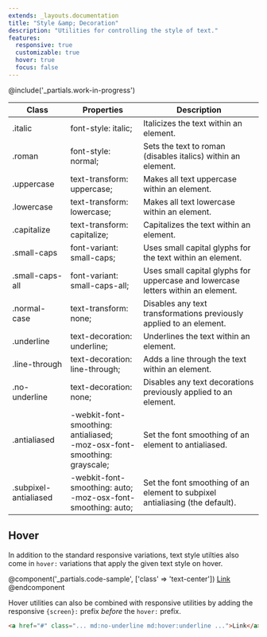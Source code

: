 ```yaml
---
extends: _layouts.documentation
title: "Style &amp; Decoration"
description: "Utilities for controlling the style of text."
features:
  responsive: true
  customizable: true
  hover: true
  focus: false
---
```


@include('_partials.work-in-progress')

<div class="border-t border-grey-lighter">
  <table class="w-full text-left table-collapse">
    <colgroup>
      <col class="w-1/5">
      <col class="w-2/5">
      <col>
    </colgroup>
    <thead>
      <tr>
        <th class="text-sm font-semibold text-grey-darker p-2 bg-grey-lightest">Class</th>
        <th class="text-sm font-semibold text-grey-darker p-2 bg-grey-lightest">Properties</th>
        <th class="text-sm font-semibold text-grey-darker p-2 bg-grey-lightest">Description</th>
      </tr>
    </thead>
    <tbody class="align-baseline">
      <tr>
        <td class="p-2 border-t border-smoke font-mono text-xs text-purple-dark">.italic</td>
        <td class="p-2 border-t border-smoke font-mono text-xs text-blue-dark">font-style: italic;</td>
        <td class="p-2 border-t border-smoke text-sm text-grey-darker">Italicizes the text within an element.</td>
      </tr>
      <tr>
        <td class="p-2 border-t border-smoke-light font-mono text-xs text-purple-dark">.roman</td>
        <td class="p-2 border-t border-smoke-light font-mono text-xs text-blue-dark">font-style: normal;</td>
        <td class="p-2 border-t border-smoke-light text-sm text-grey-darker">Sets the text to roman (disables italics) within an element.</td>
      </tr>
      <tr>
        <td class="p-2 border-t border-smoke-light font-mono text-xs text-purple-dark">.uppercase</td>
        <td class="p-2 border-t border-smoke-light font-mono text-xs text-blue-dark">text-transform: uppercase;</td>
        <td class="p-2 border-t border-smoke-light text-sm text-grey-darker">Makes all text uppercase within an element.</td>
      </tr>
      <tr>
        <td class="p-2 border-t border-smoke-light font-mono text-xs text-purple-dark">.lowercase</td>
        <td class="p-2 border-t border-smoke-light font-mono text-xs text-blue-dark">text-transform: lowercase;</td>
        <td class="p-2 border-t border-smoke-light text-sm text-grey-darker">Makes all text lowercase within an element.</td>
      </tr>
      <tr>
        <td class="p-2 border-t border-smoke-light font-mono text-xs text-purple-dark">.capitalize</td>
        <td class="p-2 border-t border-smoke-light font-mono text-xs text-blue-dark">text-transform: capitalize;</td>
        <td class="p-2 border-t border-smoke-light text-sm text-grey-darker">Capitalizes the text within an element.</td>
      </tr>
			<tr>
				<td class="p-2 border-t border-smoke-light font-mono text-xs text-purple-dark">.small-caps</td>
				<td class="p-2 border-t border-smoke-light font-mono text-xs text-blue-dark">font-variant: small-caps;</td>
				<td class="p-2 border-t border-smoke-light text-sm text-grey-darker">Uses small capital glyphs for the text within an element.</td>
			</tr>
			<tr>
				<td class="p-2 border-t border-smoke-light font-mono text-xs text-purple-dark">.small-caps-all</td>
				<td class="p-2 border-t border-smoke-light font-mono text-xs text-blue-dark">font-variant: small-caps-all;</td>
				<td class="p-2 border-t border-smoke-light text-sm text-grey-darker">Uses small capital glyphs for uppercase and lowercase letters within an element.</td>
			</tr>
      <tr>
        <td class="p-2 border-t border-smoke-light font-mono text-xs text-purple-dark">.normal-case</td>
        <td class="p-2 border-t border-smoke-light font-mono text-xs text-blue-dark">text-transform: none;</td>
        <td class="p-2 border-t border-smoke-light text-sm text-grey-darker">Disables any text transformations previously applied to an element.</td>
      </tr>
      <tr>
        <td class="p-2 border-t border-smoke-light font-mono text-xs text-purple-dark">.underline</td>
        <td class="p-2 border-t border-smoke-light font-mono text-xs text-blue-dark">text-decoration: underline;</td>
        <td class="p-2 border-t border-smoke-light text-sm text-grey-darker">Underlines the text within an element.</td>
      </tr>
      <tr>
        <td class="p-2 border-t border-smoke-light font-mono text-xs text-purple-dark">.line-through</td>
        <td class="p-2 border-t border-smoke-light font-mono text-xs text-blue-dark">text-decoration: line-through;</td>
        <td class="p-2 border-t border-smoke-light text-sm text-grey-darker">Adds a line through the text within an element.</td>
      </tr>
      <tr>
        <td class="p-2 border-t border-smoke-light font-mono text-xs text-purple-dark">.no-underline</td>
        <td class="p-2 border-t border-smoke-light font-mono text-xs text-blue-dark">text-decoration: none;</td>
        <td class="p-2 border-t border-smoke-light text-sm text-grey-darker">Disables any text decorations previously applied to an element.</td>
      </tr>
      <tr>
        <td class="p-2 border-t border-smoke-light font-mono text-xs text-purple-dark">.antialiased</td>
        <td class="p-2 border-t border-smoke-light font-mono text-xs text-blue-dark">
          -webkit-font-smoothing: antialiased;<br>
          -moz-osx-font-smoothing: grayscale;
        </td>
        <td class="p-2 border-t border-smoke-light text-sm text-grey-darker">Set the font smoothing of an element to antialiased.</td>
      </tr>
      <tr>
        <td class="p-2 border-t border-smoke-light font-mono text-xs text-purple-dark whitespace-no-wrap">.subpixel-antialiased</td>
        <td class="p-2 border-t border-smoke-light font-mono text-xs text-blue-dark">
          -webkit-font-smoothing: auto;<br>
          -moz-osx-font-smoothing: auto;
        </td>
        <td class="p-2 border-t border-smoke-light text-sm text-grey-darker">Set the font smoothing of an element to subpixel antialiasing (the default).</td>
      </tr>
    </tbody>
  </table>
</div>

## Hover

In addition to the standard responsive variations, text style utilties also come in `hover:` variations that apply the given text style on hover.

@component('_partials.code-sample', ['class' => 'text-center'])
<a href="#" class="no-underline hover:underline text-blue text-lg">Link</a>
@endcomponent

Hover utilities can also be combined with responsive utilities by adding the responsive `{screen}:` prefix *before* the `hover:` prefix.

```html
<a href="#" class="... md:no-underline md:hover:underline ...">Link</a>
```
